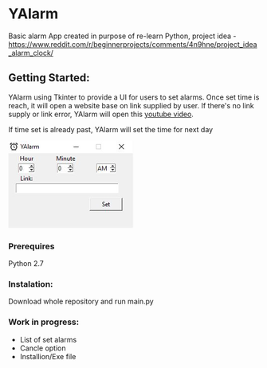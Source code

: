 # YAlarm
Basic alarm App created in purpose of re-learn Python, project idea - https://www.reddit.com/r/beginnerprojects/comments/4n9hne/project_idea_alarm_clock/
## Getting Started:
YAlarm using Tkinter to provide a UI for users to set alarms. Once set time is reach, it will open a website base on link supplied by user.
If there's no link supply or link error, YAlarm will open this [youtube video](https://youtu.be/WVP3fUzQHcg).

If time set is already past, YAlarm will set the time for next day

![alt text](https://github.com/tduong10101/YAlarm/blob/master/Resources/YAlarm.JPG)

### Prerequires
Python 2.7

### Instalation:
Download whole repository and run main.py

### Work in progress:
- List of set alarms
- Cancle option
- Installion/Exe file

